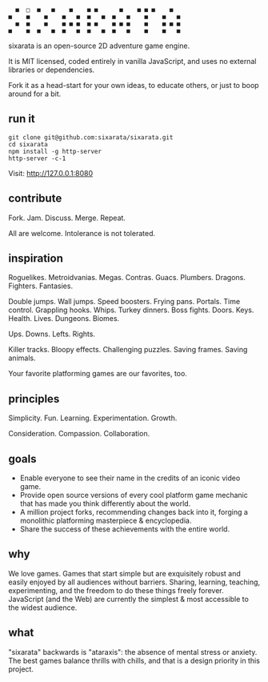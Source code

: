 ```
  ■  □  ■   ■    ■    ■ ■      ■    ■ ■ ■    ■  
■    ■    ■    ■   ■  ■   ■  ■   ■    ■    ■   ■
  ■  ■    ■    ■ ■ ■  ■ ■    ■ ■ ■    ■    ■ ■ ■
■    ■  ■   ■  ■   ■  ■   ■  ■   ■    ■    ■   ■
```

sixarata is an open-source 2D adventure game engine.

It is MIT licensed, coded entirely in vanilla JavaScript, and uses no external libraries or dependencies.

Fork it as a head-start for your own ideas, to educate others, or just to boop around for a bit.

## run it

```
git clone git@github.com:sixarata/sixarata.git
cd sixarata
npm install -g http-server
http-server -c-1
```
Visit: http://127.0.0.1:8080

## contribute

Fork. Jam. Discuss. Merge. Repeat.

All are welcome. Intolerance is not tolerated.

## inspiration

Roguelikes. Metroidvanias. Megas. Contras. Guacs. Plumbers. Dragons. Fighters. Fantasies.

Double jumps. Wall jumps. Speed boosters. Frying pans. Portals. Time control. Grappling hooks. Whips. Turkey dinners. Boss fights. Doors. Keys. Health. Lives. Dungeons. Biomes.

Ups. Downs. Lefts. Rights.

Killer tracks. Bloopy effects. Challenging puzzles. Saving frames. Saving animals.

Your favorite platforming games are our favorites, too.

## principles

Simplicity. Fun. Learning. Experimentation. Growth.

Consideration. Compassion. Collaboration.

## goals

* Enable everyone to see their name in the credits of an iconic video game.
* Provide open source versions of every cool platform game mechanic that has made you think differently about the world.
* A million project forks, recommending changes back into it, forging a monolithic platforming masterpiece & encyclopedia.
* Share the success of these achievements with the entire world.

## why

We love games.
Games that start simple but are exquisitely robust and easily enjoyed by all audiences without barriers.
Sharing, learning, teaching, experimenting, and the freedom to do these things freely forever.
JavaScript (and the Web) are currently the simplest & most accessible to the widest audience.

## what

"sixarata" backwards is "ataraxis": the absence of mental stress or anxiety.
The best games balance thrills with chills, and that is a design priority in this project.
